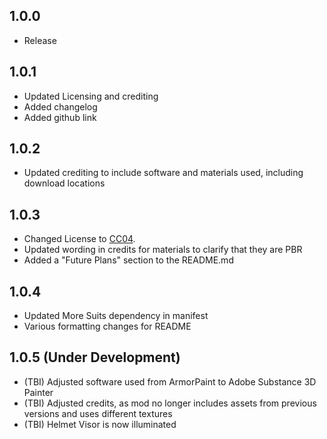 ## 1.0.0
  
* Release

## 1.0.1
  
* Updated Licensing and crediting
* Added changelog
* Added github link

## 1.0.2

* Updated crediting to include software and materials used, including download locations

## 1.0.3

* Changed License to [CC04](https://creativecommons.org/licenses/by/4.0/).
* Updated wording in credits for materials to clarify that they are PBR
* Added a "Future Plans" section to the README.md

## 1.0.4

* Updated More Suits dependency in manifest
* Various formatting changes for README

## 1.0.5 (Under Development)

* (TBI) Adjusted software used from ArmorPaint to Adobe Substance 3D Painter
* (TBI) Adjusted credits, as mod no longer includes assets from previous versions and uses different textures
* (TBI) Helmet Visor is now illuminated
